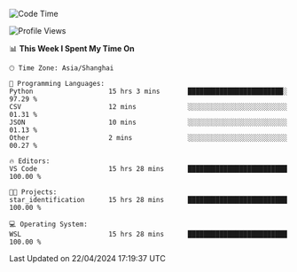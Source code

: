 <!--START_SECTION:waka-->
![Code Time](http://img.shields.io/badge/Code%20Time-1%2C633%20hrs%2019%20mins-blue)

![Profile Views](http://img.shields.io/badge/Profile%20Views-9-blue)

📊 **This Week I Spent My Time On** 

```text
🕑︎ Time Zone: Asia/Shanghai

💬 Programming Languages: 
Python                   15 hrs 3 mins       ████████████████████████░   97.29 % 
CSV                      12 mins             ░░░░░░░░░░░░░░░░░░░░░░░░░   01.31 % 
JSON                     10 mins             ░░░░░░░░░░░░░░░░░░░░░░░░░   01.13 % 
Other                    2 mins              ░░░░░░░░░░░░░░░░░░░░░░░░░   00.27 % 

🔥 Editors: 
VS Code                  15 hrs 28 mins      █████████████████████████   100.00 % 

🐱‍💻 Projects: 
star_identification      15 hrs 28 mins      █████████████████████████   100.00 % 

💻 Operating System: 
WSL                      15 hrs 28 mins      █████████████████████████   100.00 % 
```


 Last Updated on 22/04/2024 17:19:37 UTC
<!--END_SECTION:waka-->